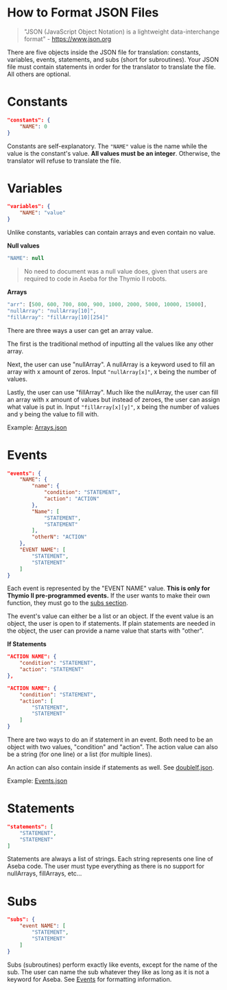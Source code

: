 # How to Format JSON Files
> "JSON (JavaScript Object Notation) is a lightweight data-interchange format" - https://www.json.org

There are five objects inside the JSON file for translation: constants, variables, events, statements, and subs (short for subroutines). Your JSON file must contain statements in order for the translator to translate the file. All others are optional.

# Constants
```JSON
"constants": {
    "NAME": 0
} 
```
Constants are self-explanatory. The `"NAME"` value is the name while the value is the constant's value. **All values must be an integer**. Otherwise, the translator will refuse to translate the file.


# Variables
```JSON
"variables": {
    "NAME": "value"
}
```
Unlike constants, variables can contain arrays and even contain no value.

__Null values__
```Javascript
"NAME": null
```
> No need to document was a null value does, given that users are required to code in Aseba for the Thymio II robots.

__Arrays__
```Javascript
"arr": [500, 600, 700, 800, 900, 1000, 2000, 5000, 10000, 15000],
"nullArray": "nullArray[10]",
"fillArray": "fillArray[10][254]"
```

There are three ways a user can get an array value. 

The first is the traditional method of inputting all the values like any other array.

Next, the user can use "nullArray". A nullArray is a keyword used to fill an array with x amount of zeros. Input `"nullArray[x]"`, x being the number of values. 

Lastly, the user can use "fillArray". Much like the nullArray, the user can fill an array with x amount of values but instead of zeroes, the user can assign what value is put in. Input `"fillArray[x][y]"`, x being the number of values and y being the value to fill with.

Example: [Arrays.json](examples/Arrays.json)


# Events
```JSON
"events": {
    "NAME": {
        "name": {
            "condition": "STATEMENT",
            "action": "ACTION"
        },
        "Name": [
            "STATEMENT",
            "STATEMENT"
        ],
        "otherN": "ACTION"
    },
    "EVENT NAME": [
        "STATEMENT",
        "STATEMENT"
    ]
}
```

Each event is represented by the "EVENT NAME" value. **This is only for Thymio II pre-programmed events.** If the user wants to make their own function, they must go to the [subs section](#subs).

The event's value can either be a list or an object. If the event value is an object, the user is open to if statements. If plain statements are needed in the object, the user can provide a name value that starts with "other". 

__If Statements__
```JSON
"ACTION NAME": {
    "condition": "STATEMENT",
    "action": "STATEMENT"
},

"ACTION NAME": {
    "condition": "STATEMENT",
    "action": [
        "STATEMENT",
        "STATEMENT"
    ]
}
```
There are two ways to do an if statement in an event. Both need to be an object with two values, "condition" and "action". The action value can also be a string (for one line) or a list (for multiple lines). 

An action can also contain inside if statements as well. See [doubleIf.json](examples/doubleIf.json).

Example: [Events.json](examples/Events.json)

# Statements
```JSON
"statements": [ 
    "STATEMENT",
    "STATEMENT"
]
```

Statements are always a list of strings. Each string represents one line of Aseba code. The user must type everything as there is no support for nullArrays, fillArrays, etc... 

# Subs
```JSON
"subs": {
    "event NAME": [
        "STATEMENT",
        "STATEMENT"
    ]
}
```
Subs (subroutines) perform exactly like events, except for the name of the sub. The user can name the sub whatever they like as long as it is not a keyword for Aseba. See [Events](#events) for formatting information.